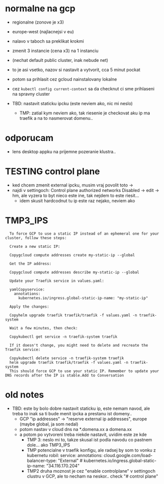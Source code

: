 

# normalne na gcp
- regionalne (zonove je x3)
- europe-west (najlacnejsi v eu)
- nalavo v taboch sa preklikat krokmi
- zmenit 3 instancie (cena x3) na 1 instanciu
- (nechat default public cluster, inak nebude net)

- to je asi vsetko, nazov si nastavit a vytvorit, cca 5 minut pockat
- potom sa prihlasit cez gcloud nainstalovany lokalne
- cez `kubectl config current-context` sa da checknut ci sme prihlaseni na spravny cluster
- TBD: nastavit staticku ipcku (este neviem ako, nic mi neslo)
  - TMP: zatial kym neviem ako, tak riesenie je checkovat aku ip ma traefik a na to nasmerovat domenu..




# odporucam
- lens desktop appku na prijemne pozeranie klustra..





# TESTING control plane
- ked chcem zmenit external ipcku, musim vraj povolit toto ->
- najdi v settingoch: Control plane authorized networks	 Disabled
  -> edit
  -> hm, ale vyzera to byt nieco este ine, tak nejdem to este riesit...
  - idem skusit hardcodnut tu ip este raz nejako, neviem ako



# TMP3_IPS
      To force GCP to use a static IP instead of an ephemeral one for your cluster, follow these steps:

      Create a new static IP:

      Copygcloud compute addresses create my-static-ip --global

      Get the IP address:

      Copygcloud compute addresses describe my-static-ip --global

      Update your Traefik service in values.yaml:

      yamlCopyservice:
        annotations:
          kubernetes.io/ingress.global-static-ip-name: "my-static-ip"

      Apply the changes:

      Copyhelm upgrade traefik traefik/traefik -f values.yaml -n traefik-system

      Wait a few minutes, then check:

      Copykubectl get service -n traefik-system traefik

      If it doesn't change, you might need to delete and recreate the Traefik service:

      Copykubectl delete service -n traefik-system traefik
      helm upgrade traefik traefik/traefik -f values.yaml -n traefik-system
      This should force GCP to use your static IP. Remember to update your DNS records after the IP is stable.Add to Conversation

# old notes
- TBD: este by bolo dobre nastavit staticku ip, este nemam navod, ale treba to inak sa ti bude menit ipcka a prestanu ist domeny..
  - GCP "ip addresses" -> "reserve external ip addresses", europe (maybe global, ja som nedal)
  - potom nastav v cloud dns na *.domena.xx a domena.xx
  - a potom po vytvoreni treba niekde nastavit, uvidim este ze kde
    - TMP 3: neslo mi to, takze skusal ist podla navodu co pastnem dole... ako TMP3_IPS
    - TMP potencialne v traefik konfigu, ale radsej by som to vonku z kubernetu robil:
        service:
          annotations:
            cloud.google.com/load-balancer-type: "External"
            # kubernetes.io/ingress.global-static-ip-name: "34.116.170.204"
    - TMP2 druha moznost je cez "enable controlplane" v settingoch clustru v GCP, ale to necham na neskor..
      check "# control plane"
    


